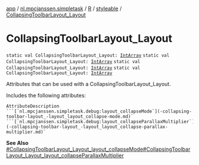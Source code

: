 [app](../../../index.md) / [nl.mpcjanssen.simpletask](../../index.md) / [R](../index.md) / [styleable](index.md) / [CollapsingToolbarLayout_Layout](.)

# CollapsingToolbarLayout_Layout

`static val CollapsingToolbarLayout_Layout: `[`IntArray`](https://kotlinlang.org/api/latest/jvm/stdlib/kotlin/-int-array/index.html)
`static val CollapsingToolbarLayout_Layout: `[`IntArray`](https://kotlinlang.org/api/latest/jvm/stdlib/kotlin/-int-array/index.html)
`static val CollapsingToolbarLayout_Layout: `[`IntArray`](https://kotlinlang.org/api/latest/jvm/stdlib/kotlin/-int-array/index.html)
`static val CollapsingToolbarLayout_Layout: `[`IntArray`](https://kotlinlang.org/api/latest/jvm/stdlib/kotlin/-int-array/index.html)

Attributes that can be used with a CollapsingToolbarLayout_Layout.

Includes the following attributes:

    AttributeDescription ```[`nl.mpcjanssen.simpletask.debug:layout_collapseMode`](-collapsing-toolbar-layout_-layout_layout_collapse-mode.md)` ```[`nl.mpcjanssen.simpletask.debug:layout_collapseParallaxMultiplier`](-collapsing-toolbar-layout_-layout_layout_collapse-parallax-multiplier.md)`

**See Also**
[#CollapsingToolbarLayout_Layout_layout_collapseMode](-collapsing-toolbar-layout_-layout_layout_collapse-mode.md)[#CollapsingToolbarLayout_Layout_layout_collapseParallaxMultiplier](-collapsing-toolbar-layout_-layout_layout_collapse-parallax-multiplier.md)

